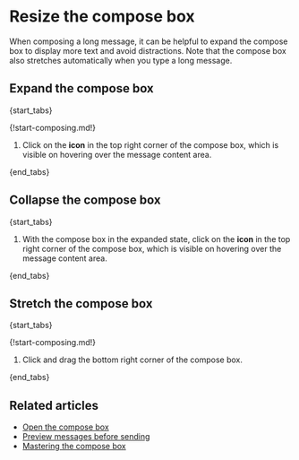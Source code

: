 # Resize the compose box

When composing a long message, it can be helpful to expand the compose
box to display more text and avoid distractions. Note that the compose
box also stretches automatically when you type a long message.

## Expand the compose box

{start_tabs}

{!start-composing.md!}

1. Click on the **<i class="zulip-icon zulip-icon-expand-diagonal"></i> icon** in the top
   right corner of the compose box, which is visible on hovering over the message content area.

{end_tabs}

## Collapse the compose box

{start_tabs}

1. With the compose box in the expanded state, click on the **<i class="zulip-icon
   zulip-icon-collapse-diagonal"></i> icon** in the top right corner of the compose box,
   which is visible on hovering over the message content area.

{end_tabs}

## Stretch the compose box

{start_tabs}

{!start-composing.md!}

1. Click and drag the bottom right corner of the compose box.

{end_tabs}

## Related articles

* [Open the compose box](/help/open-the-compose-box)
* [Preview messages before sending](/help/preview-your-message-before-sending)
* [Mastering the compose box](/help/mastering-the-compose-box)
